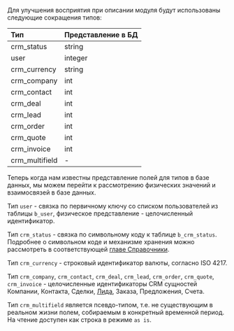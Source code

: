 Для улучшения восприятия при описании модуля будут использованы следующие сокращения типов:

| Тип            | Представление в БД |
|:---------------|--------------------|
| crm_status     | string             |
| user           | integer            |
| crm_currency   | string             |
| crm_company    | int                |
| crm_contact    | int                |
| crm_deal       | int                |
| crm_lead       | int                |
| crm_order      | int                |
| crm_quote      | int                |
| crm_invoice    | int                |
| crm_multifield | -                  |

Теперь когда нам известны представление полей для типов в базе данных, мы можем перейти к рассмотрению физических значений и взаимосвязей в базе данных.

Тип `user` - связка по первичному ключу со списком пользователей из таблицы `b_user`, физическое представление - целочисленный идентификатор.

Тип `crm_status` - связка по символьному коду к таблице `b_crm_status`. Подробнее о символьном коде и механизме хранения можно рассмотреть в соответствующей [главе Справочники](./10_Справочники). 

Тип `crm_currency` - строковый идентификатор валюты, согласно ISO 4217. 

Тип `crm_company`, `crm_contact`, `crm_deal`, `crm_lead`, `crm_order`, `crm_quote`, `crm_invoice` - целочисленные идентификаторы CRM сущностей Компании, Контакта, Сделки, [Лида](../11_Лид/00_Описание), Заказа, Предложения, Счета. 

Тип `crm_multifield` является псевдо-типом, т.е. не существующим в реальном жизни полем, собираемым в конкретный временной период. На чтение доступен как строка в режиме `as is`.